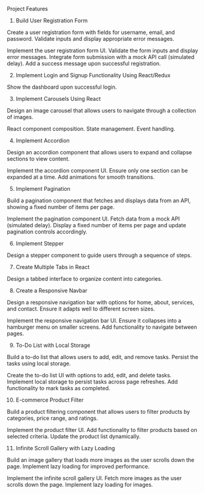 Project Features

1. Build User Registration Form

Create a user registration form with fields for username, email, and password. Validate inputs and display appropriate error messages.

Implement the user registration form UI.
Validate the form inputs and display error messages.
Integrate form submission with a mock API call (simulated delay).
Add a success message upon successful registration.

2. Implement Login and Signup Functionality Using React/Redux

Show the dashboard upon successful login.

3. Implement Carousels Using React

Design an image carousel that allows users to navigate through a collection of images.

React component composition.
State management.
Event handling.

4. Implement Accordion

Design an accordion component that allows users to expand and collapse sections to view content.

Implement the accordion component UI.
Ensure only one section can be expanded at a time.
Add animations for smooth transitions.

5. Implement Pagination

Build a pagination component that fetches and displays data from an API, showing a fixed number of items per page.

Implement the pagination component UI.
Fetch data from a mock API (simulated delay).
Display a fixed number of items per page and update pagination controls accordingly.

6. Implement Stepper

Design a stepper component to guide users through a sequence of steps.

7. Create Multiple Tabs in React

Design a tabbed interface to organize content into categories.

8. Create a Responsive Navbar

Design a responsive navigation bar with options for home, about, services, and contact. Ensure it adapts well to different screen sizes.

Implement the responsive navigation bar UI.
Ensure it collapses into a hamburger menu on smaller screens.
Add functionality to navigate between pages.

9. To-Do List with Local Storage

Build a to-do list that allows users to add, edit, and remove tasks. Persist the tasks using local storage.

Create the to-do list UI with options to add, edit, and delete tasks.
Implement local storage to persist tasks across page refreshes.
Add functionality to mark tasks as completed.

10. E-commerce Product Filter

Build a product filtering component that allows users to filter products by categories, price range, and ratings.

Implement the product filter UI.
Add functionality to filter products based on selected criteria.
Update the product list dynamically.

11. Infinite Scroll Gallery with Lazy Loading

Build an image gallery that loads more images as the user scrolls down the page. Implement lazy loading for improved performance.

Implement the infinite scroll gallery UI.
Fetch more images as the user scrolls down the page.
Implement lazy loading for images.

